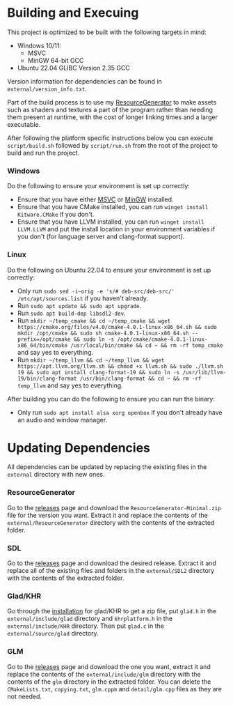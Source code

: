 # Building and Execuing
This project is optimized to be built with the following targets in mind:
- Windows 10/11:
  - MSVC
  - MinGW 64-bit GCC
- Ubuntu 22.04 GLIBC Version 2.35 GCC

Version information for dependencies can be found in `external/version_info.txt`.

Part of the build process is to use my [ResourceGenerator](https://github.com/ConnorSweeneyDev/ResourceGenerator) to
make assets such as shaders and textures a part of the program rather than needing them present at runtime, with the
cost of longer linking times and a larger executable.

After following the platform specific instructions below you can execute `script/build.sh` followed by `script/run.sh`
from the root of the project to build and run the project.

### Windows
Do the following to ensure your environment is set up correctly:
- Ensure that you have either [MSVC](https://visualstudio.microsoft.com/downloads/) or [MinGW](https://winlibs.com/)
  installed.
- Ensure that you have CMake installed, you can run `winget install Kitware.CMake` if you don't.
- Ensure that you have LLVM installed, you can run `winget install LLVM.LLVM` and put the install location in your
  environment variables if you don't (for language server and clang-format support).

### Linux
Do the following on Ubuntu 22.04 to ensure your environment is set up correctly:
- Only run `sudo sed -i~orig -e 's/# deb-src/deb-src/' /etc/apt/sources.list` if you haven't already.
- Run `sudo apt update && sudo apt upgrade`.
- Run `sudo apt build-dep libsdl2-dev`.
- Run `mkdir ~/temp_cmake && cd ~/temp_cmake && wget https://cmake.org/files/v4.0/cmake-4.0.1-linux-x86_64.sh && sudo
  mkdir /opt/cmake && sudo sh cmake-4.0.1-linux-x86_64.sh --prefix=/opt/cmake && sudo ln -s
  /opt/cmake/cmake-4.0.1-linux-x86_64/bin/cmake /usr/local/bin/cmake && cd ~ && rm -rf temp_cmake` and say yes to
  everything.
- Run `mkdir ~/temp_llvm && cd ~/temp_llvm && wget https://apt.llvm.org/llvm.sh && chmod +x llvm.sh && sudo ./llvm.sh 19
  && sudo apt install clang-format-19 && sudo ln -s /usr/lib/llvm-19/bin/clang-format /usr/bin/clang-format && cd ~ &&
  rm -rf temp_llvm` and say yes to everything.

After building you can do the following to ensure you can run the binary:
- Only run `sudo apt install alsa xorg openbox` if you don't already have an audio and window manager.

# Updating Dependencies
All dependencies can be updated by replacing the existing files in the `external` directory with new ones.

### ResourceGenerator
Go to the [releases](https://github.com/ConnorSweeneyDev/ResourceGenerator/releases) page and download the
`ResourceGenerator-Minimal.zip` file for the version you want. Extract it and replace the contents of the
`external/ResourceGenerator` directory with the contents of the extracted folder.

### SDL
Go to the [releases](https://github.com/libsdl-org/SDL/releases) page and download the desired release. Extract it and
replace all of the existing files and folders in the `external/SDL2` directory with the contents of the extracted
folder.

### Glad/KHR
Go through the [installation](https://glad.dav1d.de/) for glad/KHR to get a zip file, put `glad.h` in the
`external/include/glad` directory and `khrplatform.h` in the `external/include/KHR` directory. Then put `glad.c` in the
`external/source/glad` directory.

### GLM
Go to the [releases](https://github.com/g-truc/glm/releases) page and download the one you want, extract it and replace
the contents of the `external/include/glm` directory with the contents of the `glm` directory in the extracted folder.
You can delete the `CMakeLists.txt`, `copying.txt`, `glm.cppm` and `detail/glm.cpp` files as they are not needed.
